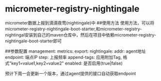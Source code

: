 # micrometer-registry-nightingale
micrometer数据上报到滴滴夜莺(nightingale)中
##使用方法
使用方法，可以将micrometer-registry-nightingale-boot-starter,和micrometer-registry-nightingal安装到自己的maven仓库中，然后在项目中依赖micrometer-registry-nightingale-boot-starter即可

##参数配置
management:
  metrics:
    export:
      nightingale:
        addr: agent地址
        endpoint: 端点IP
        step: 上报频率
        append-tags: 应用附加Tag, 格式"key1=value1,key2=value2"
        enabled: 是否启用(true|false)

预计下周一会更新一个版本，通过agent提供的接口自动获取endpoint
